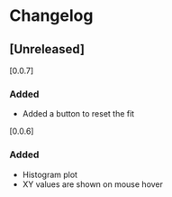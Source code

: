 # Changelog

## [Unreleased]

[0.0.7]

### Added

- Added a button to reset the fit

[0.0.6]

### Added

- Histogram plot
- XY values are shown on mouse hover
